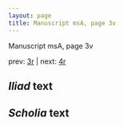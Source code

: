 ```yaml
---
layout: page
title: Manuscript msA, page 3v
---
```


Manuscript msA, page 3v

prev:  [3r](../3r) | next:  [4r](../4r)

## *Iliad* text



## *Scholia* text

